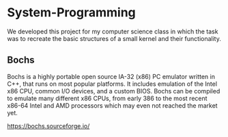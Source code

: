 # System-Programming

We developed this project for my computer science class in which the task was to recreate the basic structures of a small kernel and their functionality.

## Bochs

Bochs is a highly portable open source IA-32 (x86) PC emulator written in C++, that runs on most popular platforms. It includes emulation of the Intel x86 CPU, common I/O devices, and a custom BIOS. Bochs can be compiled to emulate many different x86 CPUs, from early 386 to the most recent x86-64 Intel and AMD processors which may even not reached the market yet.

https://bochs.sourceforge.io/
